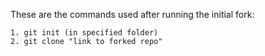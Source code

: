 <p>
    These are the commands used after running the initial fork:
    
    1. git init (in specified folder)
    2. git clone "link to forked repo"
</p>